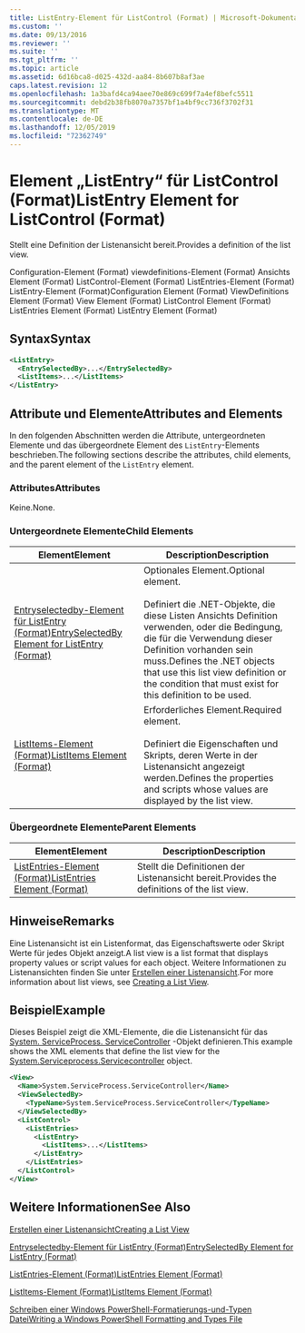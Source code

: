 ```yaml
---
title: ListEntry-Element für ListControl (Format) | Microsoft-Dokumentation
ms.custom: ''
ms.date: 09/13/2016
ms.reviewer: ''
ms.suite: ''
ms.tgt_pltfrm: ''
ms.topic: article
ms.assetid: 6d16bca8-d025-432d-aa84-8b607b8af3ae
caps.latest.revision: 12
ms.openlocfilehash: 1a3bafd4ca94aee70e869c699f7a4ef8befc5511
ms.sourcegitcommit: debd2b38fb8070a7357bf1a4bf9cc736f3702f31
ms.translationtype: MT
ms.contentlocale: de-DE
ms.lasthandoff: 12/05/2019
ms.locfileid: "72362749"
---
```

# <a name="listentry-element-for-listcontrol-format"></a><span data-ttu-id="f8b1a-102">Element „ListEntry“ für ListControl (Format)</span><span class="sxs-lookup"><span data-stu-id="f8b1a-102">ListEntry Element for ListControl (Format)</span></span>

<span data-ttu-id="f8b1a-103">Stellt eine Definition der Listenansicht bereit.</span><span class="sxs-lookup"><span data-stu-id="f8b1a-103">Provides a definition of the list view.</span></span>

<span data-ttu-id="f8b1a-104">Configuration-Element (Format) viewdefinitions-Element (Format) Ansichts Element (Format) ListControl-Element (Format) ListEntries-Element (Format) ListEntry-Element (Format)</span><span class="sxs-lookup"><span data-stu-id="f8b1a-104">Configuration Element (Format) ViewDefinitions Element (Format) View Element (Format) ListControl Element (Format) ListEntries Element (Format) ListEntry Element (Format)</span></span>

## <a name="syntax"></a><span data-ttu-id="f8b1a-105">Syntax</span><span class="sxs-lookup"><span data-stu-id="f8b1a-105">Syntax</span></span>

```xml
<ListEntry>
  <EntrySelectedBy>...</EntrySelectedBy>
  <ListItems>...</ListItems>
</ListEntry>
```

## <a name="attributes-and-elements"></a><span data-ttu-id="f8b1a-106">Attribute und Elemente</span><span class="sxs-lookup"><span data-stu-id="f8b1a-106">Attributes and Elements</span></span>

<span data-ttu-id="f8b1a-107">In den folgenden Abschnitten werden die Attribute, untergeordneten Elemente und das übergeordnete Element des `ListEntry`-Elements beschrieben.</span><span class="sxs-lookup"><span data-stu-id="f8b1a-107">The following sections describe the attributes, child elements, and the parent element of the `ListEntry` element.</span></span>

### <a name="attributes"></a><span data-ttu-id="f8b1a-108">Attributes</span><span class="sxs-lookup"><span data-stu-id="f8b1a-108">Attributes</span></span>

<span data-ttu-id="f8b1a-109">Keine.</span><span class="sxs-lookup"><span data-stu-id="f8b1a-109">None.</span></span>

### <a name="child-elements"></a><span data-ttu-id="f8b1a-110">Untergeordnete Elemente</span><span class="sxs-lookup"><span data-stu-id="f8b1a-110">Child Elements</span></span>

|<span data-ttu-id="f8b1a-111">Element</span><span class="sxs-lookup"><span data-stu-id="f8b1a-111">Element</span></span>|<span data-ttu-id="f8b1a-112">Description</span><span class="sxs-lookup"><span data-stu-id="f8b1a-112">Description</span></span>|
|-------------|-----------------|
|[<span data-ttu-id="f8b1a-113">Entryselectedby-Element für ListEntry (Format)</span><span class="sxs-lookup"><span data-stu-id="f8b1a-113">EntrySelectedBy Element for ListEntry (Format)</span></span>](./entryselectedby-element-for-listentry-for-listcontrol-format.md)|<span data-ttu-id="f8b1a-114">Optionales Element.</span><span class="sxs-lookup"><span data-stu-id="f8b1a-114">Optional element.</span></span><br /><br /> <span data-ttu-id="f8b1a-115">Definiert die .NET-Objekte, die diese Listen Ansichts Definition verwenden, oder die Bedingung, die für die Verwendung dieser Definition vorhanden sein muss.</span><span class="sxs-lookup"><span data-stu-id="f8b1a-115">Defines the .NET objects that use this list view definition or the condition that must exist for this definition to be used.</span></span>|
|[<span data-ttu-id="f8b1a-116">ListItems-Element (Format)</span><span class="sxs-lookup"><span data-stu-id="f8b1a-116">ListItems Element (Format)</span></span>](./listitems-element-for-listentry-for-listcontrol-format.md)|<span data-ttu-id="f8b1a-117">Erforderliches Element.</span><span class="sxs-lookup"><span data-stu-id="f8b1a-117">Required element.</span></span><br /><br /> <span data-ttu-id="f8b1a-118">Definiert die Eigenschaften und Skripts, deren Werte in der Listenansicht angezeigt werden.</span><span class="sxs-lookup"><span data-stu-id="f8b1a-118">Defines the properties and scripts whose values are displayed by the list view.</span></span>|

### <a name="parent-elements"></a><span data-ttu-id="f8b1a-119">Übergeordnete Elemente</span><span class="sxs-lookup"><span data-stu-id="f8b1a-119">Parent Elements</span></span>

|<span data-ttu-id="f8b1a-120">Element</span><span class="sxs-lookup"><span data-stu-id="f8b1a-120">Element</span></span>|<span data-ttu-id="f8b1a-121">Description</span><span class="sxs-lookup"><span data-stu-id="f8b1a-121">Description</span></span>|
|-------------|-----------------|
|[<span data-ttu-id="f8b1a-122">ListEntries-Element (Format)</span><span class="sxs-lookup"><span data-stu-id="f8b1a-122">ListEntries Element (Format)</span></span>](./listentries-element-for-listcontrol-format.md)|<span data-ttu-id="f8b1a-123">Stellt die Definitionen der Listenansicht bereit.</span><span class="sxs-lookup"><span data-stu-id="f8b1a-123">Provides the definitions of the list view.</span></span>|

## <a name="remarks"></a><span data-ttu-id="f8b1a-124">Hinweise</span><span class="sxs-lookup"><span data-stu-id="f8b1a-124">Remarks</span></span>

<span data-ttu-id="f8b1a-125">Eine Listenansicht ist ein Listenformat, das Eigenschaftswerte oder Skript Werte für jedes Objekt anzeigt.</span><span class="sxs-lookup"><span data-stu-id="f8b1a-125">A list view is a list format that displays property values or script values for each object.</span></span> <span data-ttu-id="f8b1a-126">Weitere Informationen zu Listenansichten finden Sie unter [Erstellen einer Listenansicht](./creating-a-list-view.md).</span><span class="sxs-lookup"><span data-stu-id="f8b1a-126">For more information about list views, see [Creating a List View](./creating-a-list-view.md).</span></span>

## <a name="example"></a><span data-ttu-id="f8b1a-127">Beispiel</span><span class="sxs-lookup"><span data-stu-id="f8b1a-127">Example</span></span>

<span data-ttu-id="f8b1a-128">Dieses Beispiel zeigt die XML-Elemente, die die Listenansicht für das [System. ServiceProcess. ServiceController](/dotnet/api/System.ServiceProcess.ServiceController) -Objekt definieren.</span><span class="sxs-lookup"><span data-stu-id="f8b1a-128">This example shows the XML elements that define the list view for the [System.Serviceprocess.Servicecontroller](/dotnet/api/System.ServiceProcess.ServiceController) object.</span></span>

```xml
<View>
  <Name>System.ServiceProcess.ServiceController</Name>
  <ViewSelectedBy>
    <TypeName>System.ServiceProcess.ServiceController</TypeName>
  </ViewSelectedBy>
  <ListControl>
    <ListEntries>
      <ListEntry>
        <ListItems>...</ListItems>
      </ListEntry>
    </ListEntries>
  </ListControl>
</View>
```

## <a name="see-also"></a><span data-ttu-id="f8b1a-129">Weitere Informationen</span><span class="sxs-lookup"><span data-stu-id="f8b1a-129">See Also</span></span>

[<span data-ttu-id="f8b1a-130">Erstellen einer Listenansicht</span><span class="sxs-lookup"><span data-stu-id="f8b1a-130">Creating a List View</span></span>](./creating-a-list-view.md)

[<span data-ttu-id="f8b1a-131">Entryselectedby-Element für ListEntry (Format)</span><span class="sxs-lookup"><span data-stu-id="f8b1a-131">EntrySelectedBy Element for ListEntry (Format)</span></span>](./entryselectedby-element-for-listentry-for-listcontrol-format.md)

[<span data-ttu-id="f8b1a-132">ListEntries-Element (Format)</span><span class="sxs-lookup"><span data-stu-id="f8b1a-132">ListEntries Element (Format)</span></span>](./listentries-element-for-listcontrol-format.md)

[<span data-ttu-id="f8b1a-133">ListItems-Element (Format)</span><span class="sxs-lookup"><span data-stu-id="f8b1a-133">ListItems Element (Format)</span></span>](./listitems-element-for-listentry-for-listcontrol-format.md)

[<span data-ttu-id="f8b1a-134">Schreiben einer Windows PowerShell-Formatierungs-und-Typen Datei</span><span class="sxs-lookup"><span data-stu-id="f8b1a-134">Writing a Windows PowerShell Formatting and Types File</span></span>](./writing-a-powershell-formatting-file.md)
